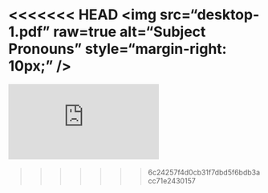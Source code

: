 <<<<<<< HEAD
<img
src=“desktop-1.pdf”
raw=true
alt=“Subject Pronouns”
style=“margin-right: 10px;”
/>
=======
![weather pdf](https://github.com/Margo1212/weather-app/blob/main/desktop-1.pdf)
>>>>>>> 6c24257f4d0cb31f7dbd5f6bdb3acc71e2430157
